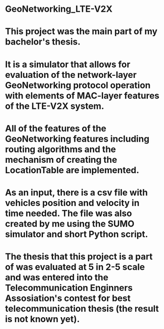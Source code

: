 # GeoNetworking_LTE-V2X
# This project was the main part of my bachelor's thesis.
# It is a simulator that allows for evaluation of the network-layer GeoNetworking protocol operation with elements of MAC-layer features of the LTE-V2X system. 
# All of the features of the GeoNetworking features including routing algorithms and the mechanism of creating the LocationTable are implemented.
# As an input, there is a csv file with vehicles position and velocity in time needed. The file was also created by me using the SUMO simulator and short Python script.
# 
# The thesis that this project is a part of was evaluated at 5 in 2-5 scale and was entered into the Telecommunication Enginners Assosiation's contest for best telecommunication thesis (the result is not known yet).
